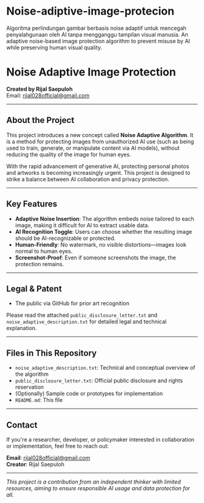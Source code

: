 # Noise-adiptive-image-protecion
Algoritma perlindungan gambar berbasis noise adaptif untuk mencegah penyalahgunaan oleh AI tanpa mengganggu tampilan visual manusia.
An adaptive noise-based image protection algorithm to prevent misuse by AI while preserving human visual quality.
# Noise Adaptive Image Protection

**Created by Rijal Saepuloh**  
Email: rijal028official@gmail.com

---

## About the Project

This project introduces a new concept called **Noise Adaptive Algorithm**. It is a method for protecting images from unauthorized AI use (such as being used to train, generate, or manipulate content via AI models), without reducing the quality of the image for human eyes.

With the rapid advancement of generative AI, protecting personal photos and artworks is becoming increasingly urgent. This project is designed to strike a balance between AI collaboration and privacy protection.

---

## Key Features

- **Adaptive Noise Insertion**: The algorithm embeds noise tailored to each image, making it difficult for AI to extract usable data.
- **AI Recognition Toggle**: Users can choose whether the resulting image should be AI-recognizable or protected.
- **Human-Friendly**: No watermark, no visible distortions—images look normal to human eyes.
- **Screenshot-Proof**: Even if someone screenshots the image, the protection remains.

---

## Legal & Patent

- The public via GitHub for prior art recognition

Please read the attached `public_disclosure_letter.txt` and `noise_adaptive_description.txt` for detailed legal and technical explanation.

---

## Files in This Repository

- `noise_adaptive_description.txt`: Technical and conceptual overview of the algorithm
- `public_disclosure_letter.txt`: Official public disclosure and rights reservation
- (Optionally) Sample code or prototypes for implementation
- `README.md`: This file

---

## Contact

If you're a researcher, developer, or policymaker interested in collaboration or implementation, feel free to reach out:

**Email**: rijal028official@gmail.com  
**Creator**: Rijal Saepuloh

---

_This project is a contribution from an independent thinker with limited resources, aiming to ensure responsible AI usage and data protection for all._

